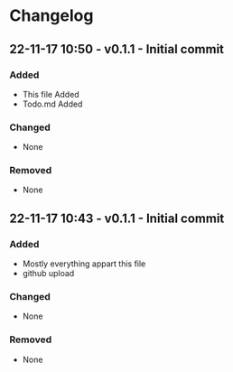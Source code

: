 # Changelog

## 22-11-17 10:50 - v0.1.1 - Initial commit
### Added
- This file Added
- Todo.md Added

### Changed
- None

### Removed
- None


## 22-11-17 10:43 - v0.1.1 - Initial commit
### Added
- Mostly everything appart this file
- github upload  

### Changed
- None

### Removed
- None
